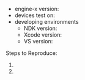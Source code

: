 - engine-x version:
- devices test on:
- developing environments
   - NDK version:
   - Xcode version:
   - VS version:

Steps to Reproduce:

1. 
2. 
